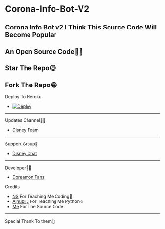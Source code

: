 # Corona-Info-Bot-V2
Corona Info Bot v2 I Think This Source Code Will Become Popular
---
An Open Source Code🤩🤩
---
Star The Repo😉
---
Fork The Repo😁
---
Deploy To Heroku
- [![Deploy](https://www.herokucdn.com/deploy/button.svg)](https://heroku.com/deploy?template=https://github.com/disneyteam76/Corona-Info-Bot-V2/tree/main)
---
Updates Channel👨‍🔧
- [Disney Team](https://t.me/disneygrou)
---
Support Group🤖
- [Disney Chat](https://t.me/disneyteamchat)
---
Developer👨‍💻
- [Doreamon Fans](https://t.me/doreamonfans1)

Credits 
- [NS](https://t.me/The_proGrammerr) For Teaching Me Coding🥰
- [Ajhubiju](https://t.me/Yeageristbotsdev) For Teaching Me Python☺
- [Me](https://t.me/doreamonfans1) For The Source Code
---
Special Thank To them👆
